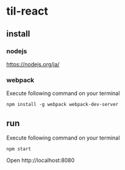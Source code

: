 # til-react

## install

### nodejs

https://nodejs.org/ja/

### webpack

Execute following command on your terminal

```
npm install -g webpack webpack-dev-server
```

## run

Execute following command on your terminal

```
npm start
```

Open http://localhost:8080
